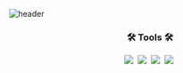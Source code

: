 <!--타이틀 부분-->

![header](https://capsule-render.vercel.app/api?type=cylinder&color=auto&height=300&section=header&text=taeeun-kim1&fontSize=45)

<!--내용 부분-->
<h3 align="center">🛠 Tools 🛠</h3>
<div align="center">
    <img src="https://img.shields.io/badge/figma-F24E1E.svg?style=for-the-badge&logo=figma&logoColor=white" />&nbsp
  <img src="https://img.shields.io/badge/github-181717.svg?style=for-the-badge&logo=github&logoColor=white" />&nbsp
  <img src="https://img.shields.io/badge/Notion-F3F3F3.svg?style=for-the-badge&logo=notion&logoColor=black" />&nbsp
    <img src="https://img.shields.io/badge/looker-5888EE.svg?style=for-the-badge&logo=looker&logoColor=white" />&nbsp

</div>
